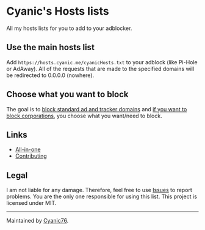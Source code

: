 # Cyanic's Hosts lists

All my hosts lists for you to add to your adblocker.

## Use the main hosts list

Add `https://hosts.cyanic.me/cyanicHosts.txt` to your adblock (like Pi-Hole or AdAway). All of the requests that are made to the specified domains will be redirected to 0.0.0.0 (nowhere).

## Choose what you want to block

The goal is to [block standard ad and tracker domains](https://hosts.cyanic.me/cyanicHosts.txt) and [if you want to block corporations](https://codeberg.org/Cyanic76/Hosts/issues/1), you choose what you want/need to block.

## Links
- [All-in-one](https://codeberg.org/Cyanic76/Hosts/wiki/All-in-one)
- [Contributing](https://codeberg.org/Cyanic76/Hosts/wiki/Contributing)

## Legal

I am not liable for any damage. Therefore, feel free to use [Issues](https://github.com/Cyanic76/Hosts/issues/new) to report problems. You are the only one responsible for using this list. This project is licensed under MIT.

---
Maintained by [Cyanic76](https://cyanic.me).
